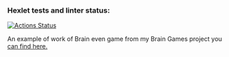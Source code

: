 ### Hexlet tests and linter status:
[![Actions Status](https://github.com/iKogep23/python-project-49/actions/workflows/hexlet-check.yml/badge.svg)](https://github.com/iKogep23/python-project-49/actions)

An example of work of Brain even game from my Brain Games project you [can find here.](https://asciinema.org/a/R6pETdqCXAxmCBydtrwrUuDUR)
